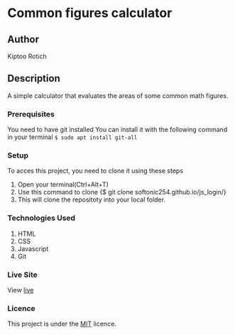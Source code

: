 # Common figures calculator
## Author
Kiptoo Rotich
## Description
A simple calculator that evaluates the areas of some common math figures.
### Prerequisites
You need to have git installed
You can install it with the following command in your terminal
`$ sudo apt install git-all`
### Setup
To acces this project, you need to clone it using these steps
1. Open your terminal(Ctrl+Alt+T)
2. Use this command to clone {$ git clone softonic254.github.io/js_login/}
3. This will clone the repositoty into your local folder.
### Technologies Used
1. HTML
2. CSS
5. Javascript
4. Git
### Live Site
View [live](https://softonic254.github.io/JS_login/)
### Licence
This project is under the  [MIT](LICENCE) licence.
